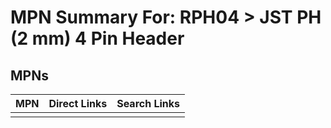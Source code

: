 



# MPN Summary For: RPH04 > JST PH (2 mm) 4 Pin Header

## MPNs
  

|MPN|Direct Links|Search Links|
| :--- | :--- | :--- |
||||
